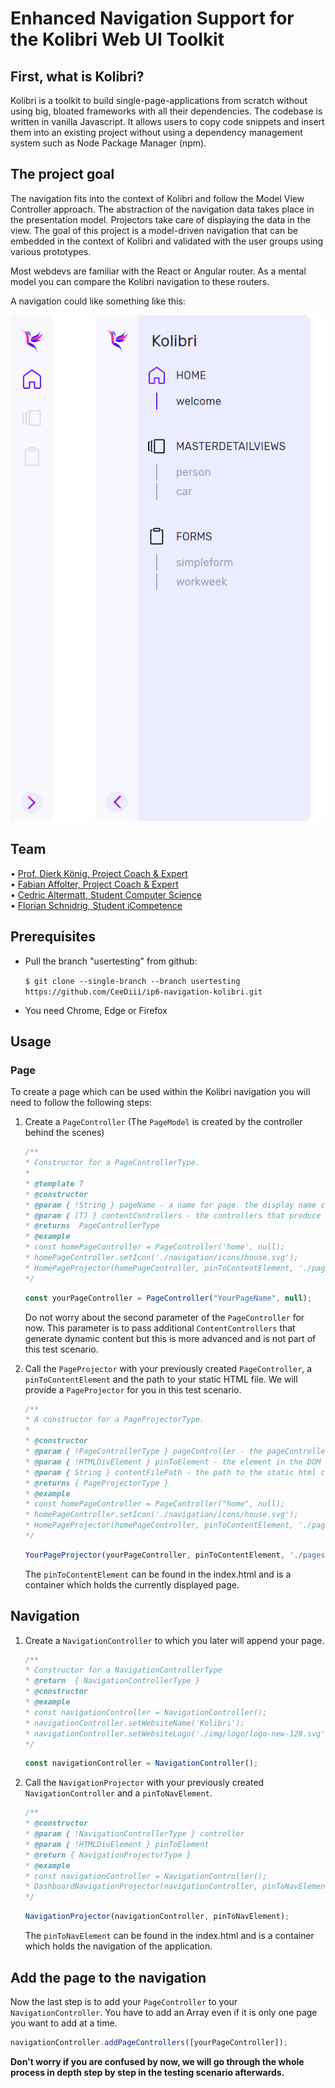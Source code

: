 # Enhanced Navigation Support for the Kolibri Web UI Toolkit

## First, what is Kolibri?
Kolibri is a toolkit to build single-page-applications from scratch without using big, bloated frameworks with all their dependencies. The codebase is written in vanilla Javascript. It allows users to copy code snippets and insert them into an existing project without using a dependency management system such as Node Package Manager (npm). 

## The project goal
The navigation fits into the context of Kolibri and follow the Model View Controller approach. The abstraction of the navigation data takes place in the presentation model. Projectors take care of displaying the data in the view. The goal of this project is a model-driven navigation that can be embedded in the context of Kolibri and validated with the user groups using various prototypes. 

Most webdevs are familiar with the React or Angular router. As a mental model you can compare the Kolibri navigation to these routers.

A navigation could like something like this:

![Navigation Example](dashboard_refined_navigation.png)

## Team
• [Prof. Dierk König, Project Coach & Expert](mailto:dierk.koenig@fhnw.ch)<br>
• [Fabian Affolter, Project Coach & Expert](mailto:fabian.affolter@fhnw.ch)<br>
• [Cedric Altermatt, Student Computer Science](mailto:cedric.altermatt1@students.fhnw.ch)<br>
• [Florian Schnidrig, Student iCompetence](mailto:florian.schnidrig@students.fhnw.ch)<br>

## Prerequisites
* Pull the branch "usertesting" from github: 

  ````$ git clone --single-branch --branch usertesting https://github.com/CeeDiii/ip6-navigation-kolibri.git````

* You need Chrome, Edge or Firefox

## Usage
### Page
To create a page which can be used within the Kolibri navigation you will need to follow the following steps:
1. Create a `PageController` (The `PageModel` is created by the controller behind the scenes)
   ```Javascript
   /**
   * Constructor for a PageControllerType.
   *
   * @template T
   * @constructor
   * @param { !String } pageName - a name for page. the display name can be changed later, however the initial pageName must be unique as it will be set as the unchangeable hash that identifies the page. Mandatory
   * @param { [T] } contentControllers - the controllers that produce the dynamic content of this page.
   * @returns  PageControllerType
   * @example
   * const homePageController = PageController('home', null);
   * homePageController.setIcon('./navigation/icons/house.svg');
   * HomePageProjector(homePageController, pinToContentElement, './pages/home/home.html');
   */
   ```
   ```Javascript
   const yourPageController = PageController("YourPageName", null);
   ```
   Do not worry about the second parameter of the `PageController` for now. This parameter is to pass additional `ContentControllers` that generate dynamic content but this is more advanced and is not part of this test scenario.


2. Call the `PageProjector` with your previously created `PageController`, a `pinToContentElement` and the path to your static HTML file. We will provide a `PageProjector` for you in this test scenario. 
   ```Javascript
   /**
   * A constructor for a PageProjectorType.
   *
   * @constructor
   * @param { !PageControllerType } pageController - the pageController that controls the PageModelType we want to observe. Mandatory.
   * @param { !HTMLDivElement } pinToElement - the element in the DOM that we want to bind to append the pageContent. Mandatory.
   * @param { String } contentFilePath - the path to the static html content relative to index.html! Can be null.
   * @returns { PageProjectorType }
   * @example
   * const homePageController = PageController("home", null);
   * homePageController.setIcon('./navigation/icons/house.svg');
   * HomePageProjector(homePageController, pinToContentElement, './pages/home/home.html');
   */
   ```
   ```Javascript
   YourPageProjector(yourPageController, pinToContentElement, './pages/yourPage/yourPage.html');
   ```
   The `pinToContentElement` can be found in the index.html and is a container which holds the currently displayed page. 

## Navigation
1. Create a `NavigationController` to which you later will append your page.
   ```Javascript
   /**
   * Constructor for a NavigationControllerType
   * @return  { NavigationControllerType }
   * @constructor
   * @example
   * const navigationController = NavigationController();
   * navigationController.setWebsiteName('Kolibri');
   * navigationController.setWebsiteLogo('./img/logo/logo-new-128.svg');
   */
   ```
   ```Javascript
   const navigationController = NavigationController();
   ```

2. Call the `NavigationProjector` with your previously created `NavigationController` and a `pinToNavElement`.
   ```Javascript
   /**
   * @constructor
   * @param { !NavigationControllerType } controller
   * @param { !HTMLDivElement } pinToElement
   * @return { NavigationProjectorType }
   * @example
   * const navigationController = NavigationController();
   * DashboardNavigationProjector(navigationController, pinToNavElement);
   */
   ```
   ```Javascript
   NavigationProjector(navigationController, pinToNavElement);
   ```
   The `pinToNavElement` can be found in the index.html and is a container which holds the navigation of the application.

## Add the page to the navigation
   Now the last step is to add your `PageController` to your `NavigationController`. You have to add an Array even if it is only one page you want to add at a time.
   ```Javascript
   navigationController.addPageControllers([yourPageController]);
   ```

<b>Don't worry if you are confused by now, we will go through the whole process in depth step by step in the testing scenario afterwards.</b>


